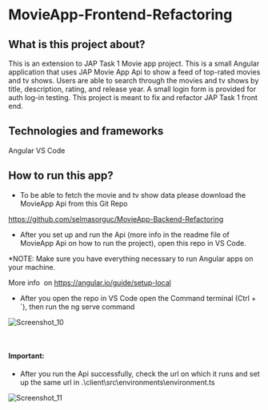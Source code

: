 # MovieApp-Frontend-Refactoring
## What is this project about?

This is an extension to JAP Task 1 Movie app project. This is a small Angular application that uses JAP Movie App Api to show a feed of top-rated movies and tv shows. 
Users are able to search through the movies and tv shows by title, description, rating, and release year. 
A small login form is provided for auth log-in testing. 
This project is meant to fix and refactor JAP Task 1 front end.

## Technologies and frameworks
Angular 
VS Code

## How to run this app?

- To be able to fetch the movie and tv show data please download the MovieApp Api from this Git Repo

https://github.com/selmasorguc/MovieApp-Backend-Refactoring


- After you set up and run the Api (more info in the readme file of MovieApp Api on how to run the project), open this repo in VS Code.

*NOTE: Make sure you have everything necessary to run Angular apps on your machine. 

More info  on https://angular.io/guide/setup-local

- After you open the repo in VS Code open the Command terminal (Ctrl + `), then run the ng serve command


![Screenshot_10](https://user-images.githubusercontent.com/89447689/135611421-787ac541-1afc-4240-b62d-e6f70575c657.png)

 
 
#### Important:
 - After you run the Api successfully, check the url on which it runs and set up the same url in .\client\src\environments\environment.ts


![Screenshot_11](https://user-images.githubusercontent.com/89447689/135611489-9c84b4f5-7476-4eb5-8a50-7b9a4a209d5b.png)
